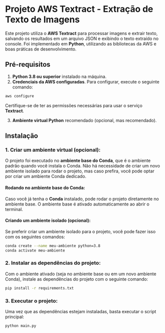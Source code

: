 # Projeto AWS Textract - Extração de Texto de Imagens

Este projeto utiliza o **AWS Textract** para processar imagens e extrair texto, salvando os resultados em um arquivo JSON e exibindo o texto extraído no console. Foi implementado em **Python**, utilizando as bibliotecas da AWS e boas práticas de desenvolvimento.

## Pré-requisitos

1. **Python 3.8 ou superior** instalado na máquina.
2. **Credenciais da AWS configuradas**. Para configurar, execute o seguinte comando:

```sh
aws configure
```
Certifique-se de ter as permissões necessárias para usar o serviço **Textract**.

3. **Ambiente virtual Python** recomendado (opcional, mas recomendado).

## Instalação

### 1. Criar um ambiente virtual (opcional):

O projeto foi executado no **ambiente base do Conda**, que é o ambiente padrão quando você instala o Conda. Não há necessidade de criar um novo ambiente isolado para rodar o projeto, mas caso prefira, você pode optar por criar um ambiente Conda dedicado.

#### Rodando no ambiente base do Conda:

Caso você já tenha o **Conda** instalado, pode rodar o projeto diretamente no ambiente base. O ambiente base é ativado automaticamente ao abrir o terminal.

#### Criando um ambiente isolado (opcional):

Se preferir criar um ambiente isolado para o projeto, você pode fazer isso com os seguintes comandos:

```sh
conda create --name meu-ambiente python=3.8
conda activate meu-ambiente
```

### 2. Instalar as dependências do projeto:
Com o ambiente ativado (seja no ambiente base ou em um novo ambiente Conda), instale as dependências do projeto com o seguinte comando:

```sh
pip install -r requirements.txt
```

### 3. Executar o projeto:
Uma vez que as dependências estejam instaladas, basta executar o script principal:

```sh
python main.py
```
